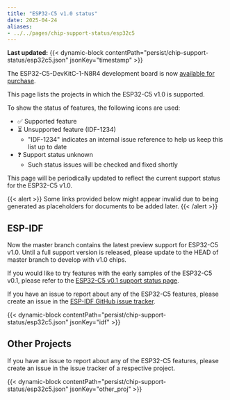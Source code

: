 ```yaml
---
title: "ESP32-C5 v1.0 status"
date: 2025-04-24
aliases:
- ../../pages/chip-support-status/esp32c5
---
```


**Last updated:** {{< dynamic-block contentPath="persist/chip-support-status/esp32c5.json" jsonKey="timestamp" >}}

The ESP32-C5-DevKitC-1-N8R4 development board is now [available for purchase](../../../blog/2025/05/news-esp32c5-mp/#where-to-buy).

This page lists the projects in which the ESP32-C5 v1.0 is supported.

To show the status of features, the following icons are used:

- :white_check_mark: Supported feature
- :hourglass_flowing_sand: Unsupported feature (IDF-1234)
  - \"IDF-1234\" indicates an internal issue reference to help us keep this list up to date
- :question: Support status unknown
  - Such status issues will be checked and fixed shortly

This page will be periodically updated to reflect the current support status for the ESP32-C5 v1.0.

{{< alert >}}
  Some links provided below might appear invalid due to being generated as placeholders for documents to be added later.
{{< /alert >}}


## ESP-IDF

Now the master branch contains the latest preview support for ESP32-C5 v1.0. Until a full support version is released, please update to the HEAD of master branch to develop with v1.0 chips.

If you would like to try features with the early samples of the ESP32-C5 v0.1, please refer to the [ESP32-C5 v0.1 support status page](https://github.com/espressif/esp-idf/issues/14021).

If you have an issue to report about any of the ESP32-C5 features, please create an issue in the [ESP-IDF GitHub issue tracker](https://github.com/espressif/esp-idf/issues).

{{< dynamic-block contentPath="persist/chip-support-status/esp32c5.json" jsonKey="idf" >}}


## Other Projects

If you have an issue to report about any of the ESP32-C5 features, please create an issue in the issue tracker of a respective project.

{{< dynamic-block contentPath="persist/chip-support-status/esp32c5.json" jsonKey="other_proj" >}}
